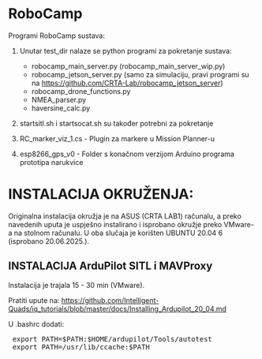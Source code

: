 # RoboCamp

Programi RoboCamp sustava:

1.  Unutar test_dir nalaze se python programi za pokretanje sustava:
    -  robocamp_main_server.py   (robocamp_main_server_wip.py)
    -  robocamp_jetson_server.py (samo za simulaciju, pravi programi su na https://github.com/CRTA-Lab/robocamp_jetson_server)
    -  robocamp_drone_functions.py
    -  NMEA_parser.py
    -  haversine_calc.py
2.  startsitl.sh i startsocat.sh su također potrebni za pokretanje

4.  RC_marker_viz_1.cs  -  Plugin za markere u Mission Planner-u
5.  esp8266_gps_v0      -  Folder s konačnom verzijom Arduino programa prototipa narukvice


# INSTALACIJA OKRUŽENJA:

Originalna instalacija okružja je na ASUS (CRTA LAB1) računalu, a preko navedenih uputa je uspješno instalirano i isprobano okružje preko VMware-a na stolnom računalu.
U oba slučaja je korišten UBUNTU 20.04 6 (isprobano 20.06.2025.).

## INSTALACIJA ArduPilot SITL i MAVProxy
Instalacija je trajala 15 - 30 min (VMware).

Pratiti upute na: https://github.com/Intelligent-Quads/iq_tutorials/blob/master/docs/Installing_Ardupilot_20_04.md

U .bashrc dodati:
<pre> export PATH=$PATH:$HOME/ardupilot/Tools/autotest 
 export PATH=/usr/lib/ccache:$PATH </pre>
